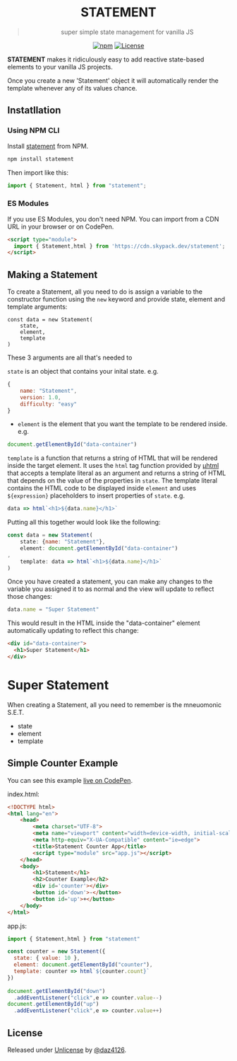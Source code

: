 <div align="center">

# STATEMENT

> super simple state management for vanilla JS

[![npm](https://img.shields.io/npm/v/statement)](https://www.npmjs.com/package/nanny-state)
[![License](https://img.shields.io/badge/License-Unlicense-blue)](#license)

</div>

**STATEMENT** makes it ridiculously easy to add reactive state-based elements to your vanilla JS projects.

Once you create a new 'Statement' object it will automatically render the template whenever any of its values chance.

## Instatllation

### Using NPM CLI

Install [statement](https://www.npmjs.com/package/statement) from NPM.

```bash
npm install statement
```

Then import like this:

```javascript
import { Statement, html } from "statement";
```

### ES Modules

If you use ES Modules, you don't need NPM. You can import from a CDN URL in your browser or on CodePen.

```html
<script type="module">
  import { Statement,html } from 'https://cdn.skypack.dev/statement';
</script>
```

## Making a Statement

To create a Statement, all you need to do is assign a variable to the constructor function using the `new` keyword and provide state, element and template arguments:

```
const data = new Statement(
    state,
    element,
    template
)
```

These 3 arguments are all that's needed to 

`state` is an object that contains your inital state. e.g. 

```javascript
{
    name: "Statement",
    version: 1.0,
    difficulty: "easy"
}
```

* `element` is the element that you want the template to be rendered inside. e.g.

```javascript
document.getElementById("data-container")
```

`template` is a function that returns a string of HTML that will be rendered inside the target element. It uses the `html` tag function provided by [µhtml](https://github.com/WebReflection/uhtml) that accepts a template literal as an argument and returns a string of HTML that depends on the value of the properties in `state`. The template literal contains the HTML code to be displayed inside `element` and uses `${expression}` placeholders to insert properties of `state`. e.g.

```javascript
data => html`<h1>${data.name}</h1>`
```

Putting all this together would look like the following:

```javascript
const data = new Statement(
    state: {name: "Statement"},
    element: document.getElementById("data-container")
,
    template: data => html`<h1>${data.name}</h1>`
)
```

Once you have created a statement, you can make any changes to the variable you assigned it to as normal and the view will update to reflect those changes:

```javascript
data.name = "Super Statement"
```

This would result in the HTML inside the "data-container" element automatically updating to reflect this change:

```html
<div id="data-container">
  <h1>Super Statement</h1>
</div>
```

# Super Statement

When creating a Statement, all you need to remember is the mneuomonic S.E.T.

* state
* element
* template

## Simple Counter Example

You can see this example [live on CodePen](https://codepen.io/daz4126/pen/yLpqJQj).

index.html:

```html
<!DOCTYPE html>
<html lang="en">
    <head>
        <meta charset="UTF-8">
        <meta name="viewport" content="width=device-width, initial-scale=1.0">
        <meta http-equiv="X-UA-Compatible" content="ie=edge">
        <title>Statement Counter App</title>
        <script type="module" src="app.js"></script>
    </head>
    <body>
        <h1>Statement</h1>
        <h2>Counter Example</h2>
        <div id='counter'></div>
        <button id='down'>-</button>
        <button id='up'>+</button>
    </body>
</html>
```

app.js:

```javascript
import { Statement,html } from "statement"

const counter = new Statement({
  state: { value: 10 },
  element: document.getElementById("counter"),
  template: counter => html`${counter.count}`
})                                                    
 
document.getElementById("down")
  .addEventListener("click",e => counter.value--)
document.getElementById("up")
  .addEventListener("click",e => counter.value++)
```

## License

Released under [Unlicense](/LICENSE) by [@daz4126](https://github.com/daz4126).
